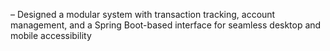 – Designed a modular system with transaction tracking, account management, and a Spring Boot-based interface for
seamless desktop and mobile accessibility
